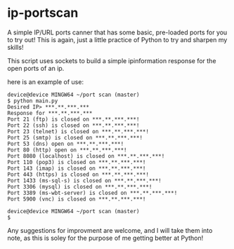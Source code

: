 # ip-portscan
A simple IP/URL ports canner that has some basic, pre-loaded ports for you to try out! This is again, just a little practice of Python to try and sharpen my skills!

This script uses sockets to build a simple ipinformation response for the open ports of an ip.

here is an example of use:

```
device@device MINGW64 ~/port scan (master)
$ python main.py
Desired IP> ***.**.***.***
Response for ***.**.***.***
Port 21 (ftp) is closed on ***.**.***.***!
Port 22 (ssh) is closed on ***.**.***.***!
Port 23 (telnet) is closed on ***.**.***.***!
Port 25 (smtp) is closed on ***.**.***.***!
Port 53 (dns) open on ***.**.***.***!
Port 80 (http) open on ***.**.***.***!
Port 8080 (localhost) is closed on ***.**.***.***!
Port 110 (pop3) is closed on ***.**.***.***!
Port 143 (imap) is closed on ***.**.***.***!
Port 443 (https) is closed on ***.**.***.***!
Port 1433 (ms-sql-s) is closed on ***.**.***.***!
Port 3306 (mysql) is closed on ***.**.***.***!
Port 3389 (ms-wbt-server) is closed on ***.**.***.***!
Port 5900 (vnc) is closed on ***.**.***.***!

device@device MINGW64 ~/port scan (master)
$
```

Any suggestions for improvment are welcome, and I will take them into note, as this is soley for the purpose of me getting better at Python!
